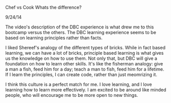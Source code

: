 Chef vs Cook
Whats the difference?

9/24/14

The video's description of the DBC experience is what drew me to this bootcamp versus the others. The DBC learning experience seems to be based on learning principles rather than facts.

I liked Shereef's analogy of the different types of bricks. While in fact based learning, we can have a lot of bricks, principle based learning is what gives us the knowledge on how to use them. Not only that, but DBC will give a foundation on how to learn other skills. It's like the fisherman analogy: give a man a fish, feed him for a day; teach a man to fish, feed him for a lifetime. If I learn the principles, I can create code, rather than just meomrizing it.

I think this culture is a perfect match for me. I love learning, and I love learning how to learn more effectively. I am excited to be around like minded people, who will encourage me to be more open to new things.